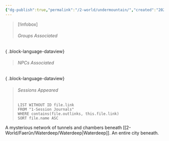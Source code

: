 ```yaml
---
{"dg-publish":true,"permalink":"/2-world/undermountain/","created":"2025-03-13T10:25:25.437-04:00","updated":"2025-03-13T10:26:14.725-04:00"}
---
```


>[!infobox]
>###### Groups Associated
> 
{ .block-language-dataview}
>###### NPCs Associated
  > 
{ .block-language-dataview}
> ###### Sessions Appeared
> ```dataview 
> LIST WITHOUT ID file.link  
> FROM "1-Session Journals"  
> WHERE contains(file.outlinks, this.file.link)  
> SORT file.name ASC

A mysterious network of tunnels and chambers beneath [[2-World/Faerûn/Waterdeep/Waterdeep\|Waterdeep]]. An entire city beneath.